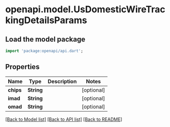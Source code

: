 # openapi.model.UsDomesticWireTrackingDetailsParams

## Load the model package
```dart
import 'package:openapi/api.dart';
```

## Properties
Name | Type | Description | Notes
------------ | ------------- | ------------- | -------------
**chips** | **String** |  | [optional] 
**imad** | **String** |  | [optional] 
**omad** | **String** |  | [optional] 

[[Back to Model list]](../README.md#documentation-for-models) [[Back to API list]](../README.md#documentation-for-api-endpoints) [[Back to README]](../README.md)


